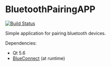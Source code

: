 BluetoothPairingAPP
===================

[![Build Status](https://travis-ci.org/GENIVI/BluetoothPairingAPP.svg?branch=master)](https://travis-ci.org/GENIVI/BluetoothPairingAPP)

Simple application for pairing bluetooth devices.

Dependencies:
* Qt 5.6
* [BlueConnect](https://github.com/PelagiCore/BlueConnect) (at runtime)
